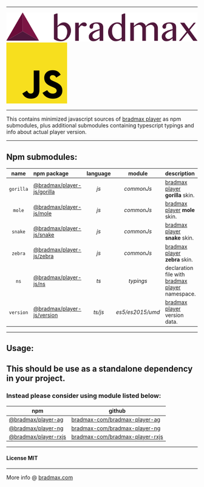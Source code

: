 ___
![Bradmax][bradmaxLogo]![Javascript][javascriptLogo]
___
This contains minimized javascript sources of [bradmax player][bradmax] as npm submodules, plus additional submodules containing typescript typings and info about actual player version.
___
## Npm submodules:
| name | npm package | language | module | description |
|:---:|:---|:---:|:---:|:---|
| `gorilla` | [@bradmax/player-js/gorilla][npm-player-js] | *js*    | *commonJs*       | [bradmax player][bradmax] **gorilla** skin.                |
|  `mole`   | [@bradmax/player-js/mole][npm-player-js]    | *js*    | *commonJs*       | [bradmax player][bradmax] **mole** skin.                   |
|  `snake`  | [@bradmax/player-js/snake][npm-player-js]   | *js*    | *commonJs*       | [bradmax player][bradmax] **snake** skin.                  |
|  `zebra`  | [@bradmax/player-js/zebra][npm-player-js]   | *js*    | *commonJs*       | [bradmax player][bradmax] **zebra** skin.                  |
|   `ns`    | [@bradmax/player-js/ns][npm-player-js]      | *ts*    | *typings*        | declaration file with [bradmax player][bradmax] namespace. |
| `version` | [@bradmax/player-js/version][npm-player-js] | *ts/js* | *es5/es2015/umd* | [bradmax player][bradmax] version data.                    |
___
## Usage:
## This should be use as a standalone dependency in your project.
### Instead please consider using module listed below:
| npm | github |
|---|---|
| [@bradmax/player-ag][npm-player-ag] | [bradmax-com/bradmax-player-ag][git-player-ag] |
| [@bradmax/player-ng][npm-player-ng] | [bradmax-com/bradmax-player-ng][git-player-ng] |
| [@bradmax/player-rxjs][npm-player-rxjs] | [bradmax-com/bradmax-player-rxjs][git-player-rxjs] |
___
#### License MIT 
___
More info @ [bradmax.com][bradmax]

[bradmax]: https://bradmax.com
[bradmax-doc-config]: https://bradmax.com/static/player-doc/configuration.html
[npm-player-ag]: https://npmjs.com/package/bradmax-player-ag
[npm-player-ng]: https://npmjs.com/package/bradmax-player-ng
[npm-player-rxjs]: https://npmjs.com/package/bradmax-player-rxjs
[npm-player-js]: https://npmjs.com/package/bradmax-player-js
[git-player-ag]: https://github.com/bradmax-com/bradmax-player-ag
[git-player-ag-example]: https://github.com/bradmax-com/bradmax-player-ag-example
[git-player-ng]: https://github.com/bradmax-com/bradmax-player-ng
[git-player-ng-example]: https://github.com/bradmax-com/bradmax-player-ng-example
[git-player-rxjs]: https://github.com/bradmax-com/bradmax-player-rxjs
[git-player-rxjs-example]: https://github.com/bradmax-com/bradmax-player-rxjs-example
[git-player-js]: https://github.com/bradmax-com/bradmax-player-js

[bradmaxLogo]: https://raw.githubusercontent.com/bradmax-com/bradmax-player-js/master/assets/md/bradmax.svg?sanitize=true
[javascriptLogo]: https://raw.githubusercontent.com/bradmax-com/bradmax-player-js/master/assets/md/js.svg?sanitize=true
